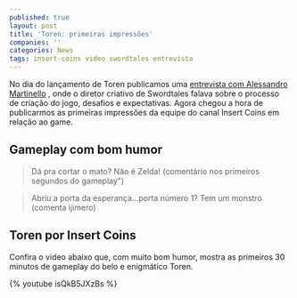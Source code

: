 ```yaml
---
published: true
layout: post
title: 'Toren: primeiras impressões'
companies: ''
categories: News
tags: insert-coins video swordtales entrevista
---
```



No dia do lançamento de Toren publicamos uma <a href="{{ site.baseurl }}/2015/05/12/entrevista-alessandro-martinello-diretor-criativo-de-toren/">entrevista com Alessandro Martinello</a>
, onde o diretor criativo de Swordtales falava sobre o processo de criação do jogo, desafios e expectativas. Agora chegou a hora de publicarmos as primeiras impressões da equipe do canal Insert Coins em relação ao game.

## Gameplay com bom humor


> Dá pra cortar o mato? Não é Zelda! (comentário nos primeiros segundos do gameplay")

> Abriu a porta da esperança...porta número 1? Tem um monstro (comenta ijimero)

## Toren por Insert Coins
Confira o video abaixo que, com muito bom humor, mostra as primeiros 30 minutos de gameplay do belo e enigmático Toren.

{% youtube isQkB5JXzBs %}

